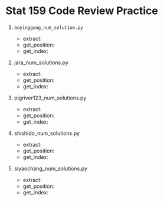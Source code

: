 # Stat 159 Code Review Practice

1. `boyinggong_num_solution.py`

    * extract:
    * get_position:
    * get_index:

2. jara_num_solutions.py

    * extract:
    * get_position:
    * get_index:

3. pigriver123_num_solutions.py

    * extract:
    * get_position:
    * get_index:

4. shishido_num_solutions.py

    * extract:
    * get_position:
    * get_index:

5. siyaochang_num_solutions.py

    * extract:
    * get_position:
    * get_index:

